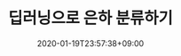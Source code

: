 ---
title: "딥러닝으로 은하 분류하기"
date: 2020-01-19T23:57:38+09:00
name: "딥러닝으로 은하 분류하기"
type: "분류"
provider: "users/dafit"
dataset: "은하"
model: "dafit"
evaluation: "정확도"
score: "0.91866"
platform: "AIFactory"
platform_url: "http://222.114.162.6:8080/aifactory/task/detail.do?taskId=T00000000000000000005"
tag: "#execise"
---